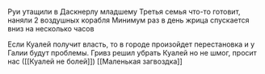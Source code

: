 
Руи утащили в Даскнерлу младшему
Третья семья что-то готовит, наняли 2 воздушных корабля
Минимум раз в день жрица спускается вниз на несколько часов

Если Куалей получит власть, то в городе произойдет перестановка и у Галии будут проблемы. Гривз решил убрать Куалей но не шмог, просит нас ([[Куалей не болей]])
[[Маленькая загвоздка]] 